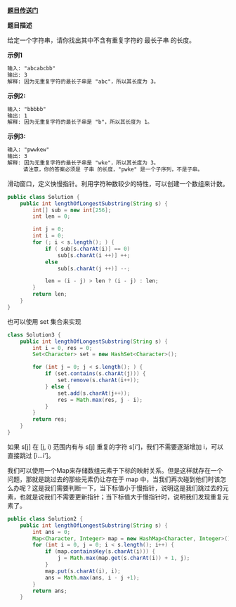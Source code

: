 
**[题目传送门](https://leetcode.com/problems/longest-substring-without-repeating-characters/)**

**题目描述**

给定一个字符串，请你找出其中不含有重复字符的 最长子串 的长度。



**示例1**
```html
输入: "abcabcbb"
输出: 3 
解释: 因为无重复字符的最长子串是 "abc"，所以其长度为 3。
```

**示例2:**
```html
输入: "bbbbb"
输出: 1
解释: 因为无重复字符的最长子串是 "b"，所以其长度为 1。
```

**示例3:**
```html
输入: "pwwkew"
输出: 3
解释: 因为无重复字符的最长子串是 "wke"，所以其长度为 3。
     请注意，你的答案必须是 子串 的长度，"pwke" 是一个子序列，不是子串。
```


滑动窗口，定义快慢指针。利用字符种数较少的特性，可以创建一个数组来计数。

```java
public class Solution {
    public int lengthOfLongestSubstring(String s) {
        int[] sub = new int[256];
        int len = 0;

        int j = 0;
        int i = 0;
        for (; i < s.length(); ) {
            if ( sub[s.charAt(i)] == 0)
                sub[s.charAt(i ++)] ++;
            else
                sub[s.charAt(j ++)] --;

            len = (i - j) > len ? (i - j) : len;
        }
        return len;
    }
}
```

也可以使用 set 集合来实现

```java
class Solution3 {
    public int lengthOfLongestSubstring(String s) {
        int i = 0, res = 0;
        Set<Character> set = new HashSet<Character>();

        for (int j = 0; j < s.length(); ) {
            if (set.contains(s.charAt(j))) {
                set.remove(s.charAt(i++));
            } else {
                set.add(s.charAt(j++));
                res = Math.max(res, j - i);
            }
        }
        return res;
    }
}
```


如果 s[j] 在 [j, i) 范围内有与 s[j] 重复的字符 s[i']，我们不需要逐渐增加 i，可以直接跳过 [i...i']。

我们可以使用一个Map来存储数组元素于下标的映射关系。但是这样就存在一个问题，那就是跳过去的那些元素仍让存在于 map 中，当我们再次碰到他们时该怎么办呢？这是我们需要判断一下，当下标值小于慢指针，说明这是我们跳过去的元素，也就是说我们不需要更新指针；当下标值大于慢指针时，说明我们发现重复元素了。

```java
public class Solution2 {
    public int lengthOfLongestSubstring(String s) {
        int ans = 0;
        Map<Character, Integer> map = new HashMap<Character, Integer>();
        for (int i = 0, j = 0; i < s.length(); i++) {
            if (map.containsKey(s.charAt(i))) {
                j = Math.max(map.get(s.charAt(i)) + 1, j);
            }
            map.put(s.charAt(i), i);
            ans = Math.max(ans, i - j +1);
        }
        return ans;
    }

```